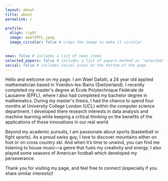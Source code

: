 ```yaml
---
layout: about
title: about
permalink: /

profile:
  align: right
  image: waelEPFL.jpeg
  image_circular: false # crops the image to make it circular
  

news: false # includes a list of news items
selected_papers: false # includes a list of papers marked as "selected={true}"
social: false # includes social icons at the bottom of the page
---
```


Hello and welcome on my page. I am Wael Gafaiti, a 24 year old applied mathematician based in Yverdon-les-Bains (Switzerland). I recently completed my master's degree at École Polytechnique Fédérale de Lausanne (EPFL), where I also had completed my bachelor degree in mathematics. During my master's thesis, I had the chance to spend four months at University College London (UCL) within the computer science department. I developed there research interests in data analysis and machine learning while keeping a critical thinking on the benefits of the applications of those innovations in our real world.

Beyond my academic pursuits, I am passionate about sports (basketball or fight sports). As a proud swiss guy, I love to discover mountains either on foot or on cross country ski. And when it’s time to unwind, you can find me listening to house music—a genre that fuels my creativity and energy. I also played some seasons of American football which developed my perseverance.

Thank you for visiting my page, and feel free to connect (especially if you share similar interests)!